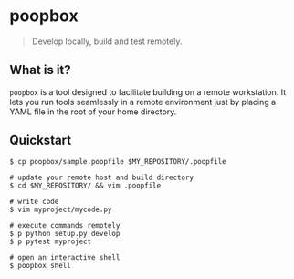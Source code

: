 # poopbox
> Develop locally, build and test remotely.

## What is it?

`poopbox` is a tool designed to facilitate building on a remote workstation.
It lets you run tools seamlessly in a remote environment just by placing a YAML
file in the root of your home directory.

## Quickstart
```
$ cp poopbox/sample.poopfile $MY_REPOSITORY/.poopfile

# update your remote host and build directory
$ cd $MY_REPOSITORY/ && vim .poopfile

# write code
$ vim myproject/mycode.py

# execute commands remotely
$ p python setup.py develop
$ p pytest myproject

# open an interactive shell
$ poopbox shell
```
